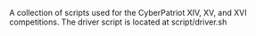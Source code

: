 A collection of scripts used for the CyberPatriot XIV, XV, and XVI competitions.
The driver script is located at script/driver.sh
